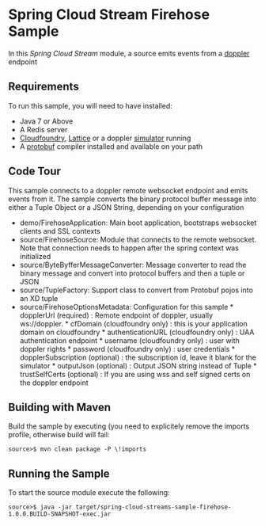 Spring Cloud Stream Firehose Sample
=============================

In this *Spring Cloud Stream* module, a source emits events from a [doppler](https://github.com/cloudfoundry/loggregator) endpoint

## Requirements

To run this sample, you will need to have installed:

* Java 7 or Above
* A Redis server
* [Cloudfoundry](https://github.com/cloudfoundry/cf-release), [Lattice](http://lattice.cf) or a doppler [simulator](https://github.com/viniciusccarvalho/doppler-simulator) running
* A [protobuf](https://developers.google.com/protocol-buffers) compiler installed and available on your path

## Code Tour

This sample connects to a doppler remote websocket endpoint and emits events from it. The sample converts the binary protocol buffer message into either a Tuple Object or a JSON String, depending on your configuration

* demo/FirehoseApplication: Main boot application, bootstraps websocket clients and SSL contexts
* source/FirehoseSource: Module that connects to the remote websocket. Note that connection needs to happen after the spring context was initialized
* source/ByteByfferMessageConverter: Message converter to read the binary message and convert into protocol buffers and then a tuple or JSON
* source/TupleFactory: Support class to convert from Protobuf pojos into an XD tuple
* source/FirehoseOptionsMetadata: Configuration for this sample
			* dopplerUrl (required) : Remote endpoint of doppler, usually ws://doppler.<domain>
			* cfDomain (cloudfoundry only) :  this is your application domain on cloudfoundry
			* authenticationURL (cloudfoundry only) : UAA authentication endpoint
			* username (cloudfoundry only) : user with doppler rights
			* password (cloudfoundry only) : user credentials
			* dopplerSubscription (optional) : the subscription id, leave it blank for the simulator
			* outputJson (optional) : Output JSON string instead of Tuple
			* trustSelfCerts (optional) : If you are using wss and self signed certs on the doppler endpoint 

## Building with Maven

Build the sample by executing (you need to explicitely remove the imports profile, otherwise build will fail:

	source>$ mvn clean package -P \!imports

## Running the Sample

To start the source module execute the following:

	source>$ java -jar target/spring-cloud-streams-sample-firehose-1.0.0.BUILD-SNAPSHOT-exec.jar

